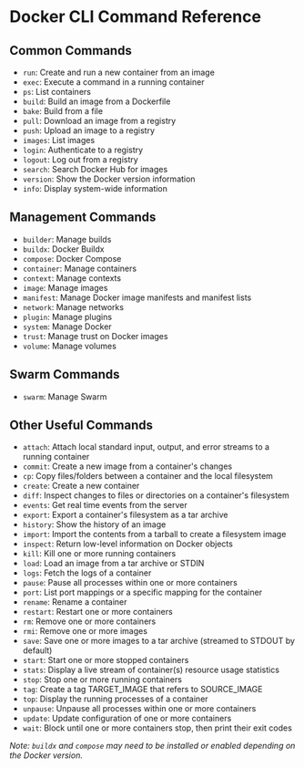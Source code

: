# Docker CLI Command Reference

## Common Commands

- `run`: Create and run a new container from an image  
- `exec`: Execute a command in a running container  
- `ps`: List containers  
- `build`: Build an image from a Dockerfile  
- `bake`: Build from a file  
- `pull`: Download an image from a registry  
- `push`: Upload an image to a registry  
- `images`: List images  
- `login`: Authenticate to a registry  
- `logout`: Log out from a registry  
- `search`: Search Docker Hub for images  
- `version`: Show the Docker version information  
- `info`: Display system-wide information  

## Management Commands

- `builder`: Manage builds  
- `buildx`: Docker Buildx  
- `compose`: Docker Compose  
- `container`: Manage containers  
- `context`: Manage contexts  
- `image`: Manage images  
- `manifest`: Manage Docker image manifests and manifest lists  
- `network`: Manage networks  
- `plugin`: Manage plugins  
- `system`: Manage Docker  
- `trust`: Manage trust on Docker images  
- `volume`: Manage volumes  

## Swarm Commands

- `swarm`: Manage Swarm  

## Other Useful Commands

- `attach`: Attach local standard input, output, and error streams to a running container  
- `commit`: Create a new image from a container's changes  
- `cp`: Copy files/folders between a container and the local filesystem  
- `create`: Create a new container  
- `diff`: Inspect changes to files or directories on a container's filesystem  
- `events`: Get real time events from the server  
- `export`: Export a container's filesystem as a tar archive  
- `history`: Show the history of an image  
- `import`: Import the contents from a tarball to create a filesystem image  
- `inspect`: Return low-level information on Docker objects  
- `kill`: Kill one or more running containers  
- `load`: Load an image from a tar archive or STDIN  
- `logs`: Fetch the logs of a container  
- `pause`: Pause all processes within one or more containers  
- `port`: List port mappings or a specific mapping for the container  
- `rename`: Rename a container  
- `restart`: Restart one or more containers  
- `rm`: Remove one or more containers  
- `rmi`: Remove one or more images  
- `save`: Save one or more images to a tar archive (streamed to STDOUT by default)  
- `start`: Start one or more stopped containers  
- `stats`: Display a live stream of container(s) resource usage statistics  
- `stop`: Stop one or more running containers  
- `tag`: Create a tag TARGET_IMAGE that refers to SOURCE_IMAGE  
- `top`: Display the running processes of a container  
- `unpause`: Unpause all processes within one or more containers  
- `update`: Update configuration of one or more containers  
- `wait`: Block until one or more containers stop, then print their exit codes  

*Note: `buildx` and `compose` may need to be installed or enabled depending on the Docker version.*
